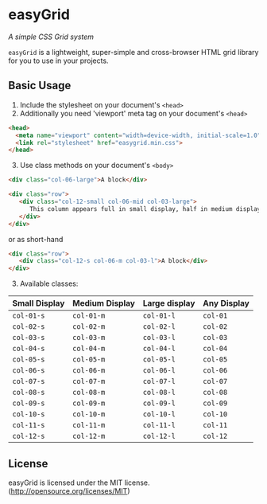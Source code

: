 # easyGrid

_A simple CSS Grid system_

`easyGrid` is a lightweight, super-simple and cross-browser HTML grid library for you to use in your projects.

## Basic Usage

1. Include the stylesheet on your document's `<head>`
2. Additionally you need 'viewport' meta tag on your document's `<head>`

```html
<head>
  <meta name="viewport" content="width=device-width, initial-scale=1.0">
  <link rel="stylesheet" href="easygrid.min.css">
</head>
```
3. Use class methods on your document's `<body>`

```html
<div class="col-06-large">A block</div>

<div class="row">	
   <div class="col-12-small col-06-mid col-03-large">
      This column appears full in small display, half in medium display and one-fourth in large display
   </div>
</div>
```

or as short-hand

```html
<div class="row">	
   <div class="col-12-s col-06-m col-03-l">A block</div>
</div>
```

3. Available classes:

| Small Display     |  Medium Display    |    Large display    |    Any Display      |
| ----------------- | ------------------ | ------------------- |---------------------|
| `col-01-s`        | `col-01-m`         | `col-01-l`          | `col-01`            |
| `col-02-s`        | `col-02-m`         | `col-02-l`          | `col-02`            |
| `col-03-s`        | `col-03-m`         | `col-03-l`          | `col-03`            |
| `col-04-s`        | `col-04-m`    	   | `col-04-l`   	     | `col-04`            |
| `col-05-s`        | `col-05-m`         | `col-05-l`     	   | `col-05`            |
| `col-06-s`        | `col-06-m`      	 | `col-06-l`    	     | `col-06`            |
| `col-07-s`        | `col-07-m`         | `col-07-l`          | `col-07`            |
| `col-08-s`        | `col-08-m`   		   | `col-08-l`      	   | `col-08`            |
| `col-09-s`        | `col-09-m`     	   | `col-09-l`          | `col-09`            |
| `col-10-s`        | `col-10-m`     	   | `col-10-l`          | `col-10`            |
| `col-11-s`        | `col-11-m`     	   | `col-11-l`          | `col-11`            |
| `col-12-s`        | `col-12-m`     	   | `col-12-l`          | `col-12`            |


## License

easyGrid is licensed under the MIT license. (http://opensource.org/licenses/MIT)
